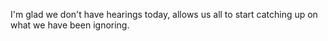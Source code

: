 I'm glad we don't have hearings today, allows us all to start catching up on what we have been ignoring. 
